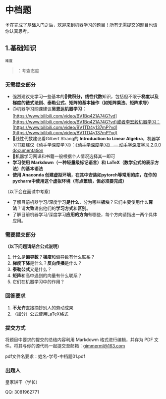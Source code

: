 # 中档题

☀️在完成了基础入门之后，欢迎来到机器学习的题目！所有无需提交的题目也请你认真思考。

## 1.基础知识

```Plain Text
难度
```

> ：考查态度

### 无需提交部分

* 强烈建议先学习一些基本的📐**微积分，线性代数**知识，包括但不限于**梯度以及梯度的链式法则、泰勒公式、矩阵的基本操作（如矩阵乘法、矩阵求导）**
* 📺机器学习网课建议**吴恩达机器学习：**[https://www.bilibili.com/video/BV1Bq421A74G?vd](https://www.bilibili.com/video/BV1Bq421A74G?vd)或者李宏毅机器学习：[https://www.bilibili.com/video/BV1TD4y137mP?vd](https://www.bilibili.com/video/BV1TD4y137mP?vd)
* 📖线性代数建议看Gilbert Strang的 **Introduction to Linear Algebra**，机器学习书籍建议《动手学深度学习》：[《动手学深度学习》 — 动手学深度学习 2.0.0 documentation](https://zh-v2.d2l.ai/)
* 📌机器学习网课和书籍一般根据个人情况选择其一即可
* **学习使用** **Markdown（一种轻量级标记语言）和** **LaTeX（数学公式的表示方法）的基本语法**
* **使用 Anaconda 创建虚拟环境，在其中安装如pytorch等常用的库，在你的pycharm中使用这个虚拟环境（有点繁琐，但必须要完成）**

（以下会在面试中考察）

* 了解目前机器学习/深度学习**是什么**，分为哪些**板块**？它们主要使用什么**算法**？请**大致**讲出他们的**学习方式**和**区别**。
* 了解目前机器学习/深度学习**应用的方向**有哪些，每个方向请指出一两个具体应用。

### 需要提交部分

**（以下问题请结合公式说明）**

1. 什么是**偏导数**？**梯度**和偏导数有什么联系？
2. **梯度下降**是什么？**反向传播**是什么？
3. **泰勒公式**又是什么？
4. **矩阵**和高中遇到的向量有什么联系？
5. 它们在机器学习中的作用？

### 回答要求

1. **不允许**直接摘抄别人的劳动成果
2. （加分）公式使用LaTeX格式

### 提交方式

将题目中要求的提交的总结内容利用 Markdowm 格式进行编辑，并存为 PDF 文件。将其与你的源代码一起提交至邮箱：[gimmerml@163.com](mailto:gimmerml@163.com)

pdf文件名要求：姓名-学号-中档题01.pdf

### 出题人

皇家饼干（学长）

QQ: 3081962771